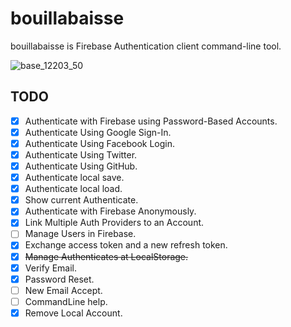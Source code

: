 # bouillabaisse

bouillabaisse is Firebase Authentication client command-line tool.

![base_12203_50](https://cloud.githubusercontent.com/assets/1456047/17456119/472cc21a-5c07-11e6-8a59-d7977347295b.jpg)

## TODO

- [x] Authenticate with Firebase using Password-Based Accounts.
- [x] Authenticate Using Google Sign-In.
- [x] Authenticate Using Facebook Login.
- [x] Authenticate Using Twitter.
- [x] Authenticate Using GitHub.
- [x] Authenticate local save.
- [x] Authenticate local load.
- [x] Show current Authenticate.
- [x] Authenticate with Firebase Anonymously.
- [x] Link Multiple Auth Providers to an Account.
- [ ] Manage Users in Firebase.
- [x] Exchange access token and a new refresh token.
- [x] ~~Manage Authenticates at LocalStorage.~~
- [x] Verify Email.
- [x] Password Reset.
- [ ] New Email Accept.
- [ ] CommandLine help.
- [x] Remove Local Account.
